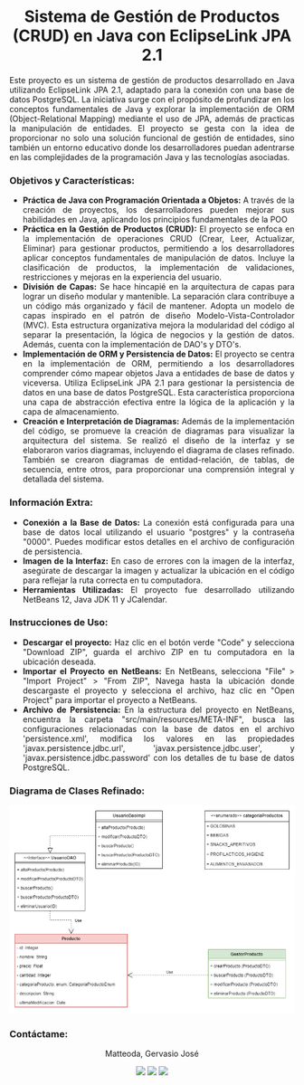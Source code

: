 <!-- Introducción -->
<h1 align="center"><b>Sistema de Gestión de Productos (CRUD) en Java con EclipseLink JPA 2.1</b></h1>
<p align="justify">Este proyecto es un sistema de gestión de productos desarrollado en Java utilizando EclipseLink JPA 2.1, adaptado para la conexión con una base de datos PostgreSQL. La iniciativa surge con el propósito de profundizar en los conceptos fundamentales de Java y explorar la implementación de ORM (Object-Relational Mapping) mediante el uso de JPA, además de practicas la manipulación de entidades.
El proyecto se gesta con la idea de proporcionar no solo una solución funcional de gestión de entidades, sino también un entorno educativo donde los desarrolladores puedan adentrarse en las complejidades de la programación Java y las tecnologías asociadas.</p>
<!-- -->

<!-- Objetivos & Características-->
<h3>Objetivos y Características:</h3>
<ul align="justify">
  <li><b>Práctica de Java con Programación Orientada a Objetos:</b> A través de la creación de proyectos, los desarrolladores pueden mejorar sus habilidades en Java, aplicando los principios fundamentales de la POO</li>
  <li><b>Práctica en la Gestión de Productos (CRUD):</b> El proyecto se enfoca en la implementación de operaciones CRUD (Crear, Leer, Actualizar, Eliminar) para gestionar productos, permitiendo a los desarrolladores aplicar conceptos fundamentales de manipulación de datos. Incluye la clasificación de productos, la implementación de validaciones, restricciones y mejoras en la experiencia del usuario.</li>
  <li><b>División de Capas:</b> Se hace hincapié en la arquitectura de capas para lograr un diseño modular y mantenible. La separación clara contribuye a un código más organizado y fácil de mantener. Adopta un modelo de capas inspirado en el patrón de diseño Modelo-Vista-Controlador (MVC). Esta estructura organizativa mejora la modularidad del código al separar la presentación, la lógica de negocios y la gestión de datos. Además, cuenta con la implementación de DAO's y DTO's.</li>
  <li><b>Implementación de ORM y Persistencia de Datos:</b> El proyecto se centra en la implementación de ORM, permitiendo a los desarrolladores comprender cómo mapear objetos Java a entidades de base de datos y viceversa. Utiliza EclipseLink JPA 2.1 para gestionar la persistencia de datos en una base de datos PostgreSQL. Esta característica proporciona una capa de abstracción efectiva entre la lógica de la aplicación y la capa de almacenamiento.</li>
  <li><b>Creación e Interpretación de Diagramas:</b> Además de la implementación del código, se promueve la creación de diagramas para visualizar la arquitectura del sistema. Se realizó el diseño de la interfaz y se elaboraron varios diagramas, incluyendo el diagrama de clases refinado. También se crearon diagramas de entidad-relación, de tablas, de secuencia, entre otros, para proporcionar una comprensión integral y detallada del sistema.</li>
</ul>
<!--  -->

<!-- Información Extra -->
<h3>Información Extra:</h3>
<ul align="justify">
  <li><b>Conexión a la Base de Datos:</b> La conexión está configurada para una base de datos local utilizando el usuario "postgres" y la contraseña "0000". Puedes modificar estos detalles en el archivo de configuración de persistencia.</li>
  <li><b>Imagen de la Interfaz:</b> En caso de errores con la imagen de la interfaz, asegúrate de descargar la imagen y actualizar la ubicación en el código para reflejar la ruta correcta en tu computadora.</li>
  <li><b>Herramientas Utilizadas:</b> El proyecto fue desarrollado utilizando NetBeans 12, Java JDK 11 y JCalendar.</li>
</ul>
<!--  -->

<!-- Instrucciones de Uso -->
<h3>Instrucciones de Uso:</h3>
<ul align="justify">
  <li><b>Descargar el proyecto:</b> Haz clic en el botón verde "Code" y selecciona "Download ZIP", guarda el archivo ZIP en tu computadora en la ubicación deseada.</li>
  <li><b>Importar el Proyecto en NetBeans:</b> En NetBeans, selecciona "File" > "Import Project" > "From ZIP", Navega hasta la ubicación donde descargaste el proyecto y selecciona el archivo, haz clic en "Open Project" para importar el proyecto a NetBeans.</li>
  <li><b>Archivo de Persistencia:</b> En la estructura del proyecto en NetBeans, encuentra la carpeta "src/main/resources/META-INF", busca las configuraciones relacionadas con la base de datos en el archivo 'persistence.xml', modifica los valores en las propiedades 'javax.persistence.jdbc.url', 'javax.persistence.jdbc.user', y 'javax.persistence.jdbc.password' con los detalles de tu base de datos PostgreSQL.</li>
</ul>
<!--  -->

<!-- Diagrama de Clases Refinado -->
<h3>Diagrama de Clases Refinado:</h3>
<div align="center">
  <a href="https://github.com/GervasioMatteoda/java-crud-system-jpa/blob/master/diagrama-clases-refinado.drawio.png">
    <img src="https://github.com/GervasioMatteoda/java-crud-system-jpa/blob/master/diagrama-clases-refinado.drawio.png"/></a>
</div>
<!-- -->

<!-- Contacto -->
<h3>Contáctame:</h3>
<p align="center">Matteoda, Gervasio José</p>
<div align="center">
  <a href="https://www.linkedin.com/in/gervasio-matteoda/">
    <img src="https://img.shields.io/badge/-linkedin-0077B5?style=for-the-badge&logo=Linkedin&logoColor=white"/></a>
  <a href="https://github.com/GervasioMatteoda">
    <img src="https://img.shields.io/badge/GitHub-100000?style=for-the-badge&logo=github&logoColor=white"/></a>
  <a href="mailto:gjmatteoda@gmail.com">
    <img src="https://img.shields.io/badge/Gmail-D14836?style=for-the-badge&logo=gmail&logoColor=white"/></a>
</div>
 <!-- -->
